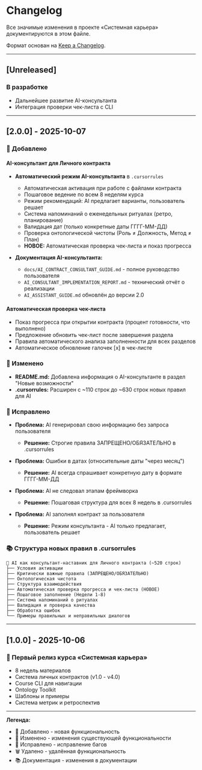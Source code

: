 # Changelog

Все значимые изменения в проекте «Системная карьера» документируются в этом файле.

Формат основан на [Keep a Changelog](https://keepachangelog.com/ru/1.0.0/).

---

## [Unreleased]

### В разработке
- Дальнейшее развитие AI-консультанта
- Интеграция проверки чек-листа с CLI

---

## [2.0.0] - 2025-10-07

### 🎉 Добавлено

#### AI-консультант для Личного контракта
- **Автоматический режим AI-консультанта** в `.cursorrules`
  - Автоматическая активация при работе с файлами контракта
  - Пошаговое ведение по всем 8 неделям курса
  - Режим рекомендаций: AI предлагает варианты, пользователь решает
  - Система напоминаний о еженедельных ритуалах (ретро, планирование)
  - Валидация дат (только конкретные даты ГГГГ-ММ-ДД)
  - Проверка онтологической чистоты (Роль ≠ Должность, Метод ≠ План)
  - **НОВОЕ:** Автоматическая проверка чек-листа и показ прогресса

- **Документация AI-консультанта:**
  - `docs/AI_CONTRACT_CONSULTANT_GUIDE.md` - полное руководство пользователя
  - `AI_CONSULTANT_IMPLEMENTATION_REPORT.md` - технический отчёт о реализации
  - `AI_ASSISTANT_GUIDE.md` обновлён до версии 2.0

#### Автоматическая проверка чек-листа
- Показ прогресса при открытии контракта (процент готовности, что выполнено)
- Предложение обновить чек-лист после завершения раздела
- Правила автоматического анализа заполненности для всех разделов
- Автоматическое обновление галочек [x] в чек-листе

### 🔧 Изменено

- **README.md:** Добавлена информация о AI-консультанте в раздел "Новые возможности"
- **.cursorrules:** Расширен с ~110 строк до ~630 строк новых правил для AI

### 🐛 Исправлено

- **Проблема:** AI генерировал свою информацию без запроса пользователя
  - **Решение:** Строгие правила ЗАПРЕЩЕНО/ОБЯЗАТЕЛЬНО в .cursorrules

- **Проблема:** Ошибки в датах (относительные даты "через месяц")
  - **Решение:** AI всегда спрашивает конкретную дату в формате ГГГГ-ММ-ДД

- **Проблема:** AI не следовал этапам фреймворка
  - **Решение:** Пошаговая структура для всех 8 недель в .cursorrules

- **Проблема:** AI заполнял контракт за пользователя
  - **Решение:** Режим консультанта - AI только предлагает, пользователь решает

### 📚 Структура новых правил в .cursorrules

```
🤖 AI как консультант-наставник для Личного контракта (~520 строк)
├── Условия активации
├── Критически важные правила (ЗАПРЕЩЕНО/ОБЯЗАТЕЛЬНО)
├── Онтологическая чистота
├── Структура взаимодействия
├── Автоматическая проверка прогресса и чек-листа (НОВОЕ)
├── Пошаговое заполнение (Недели 1-8)
├── Система напоминаний о ритуалах
├── Валидация и проверка качества
├── Обработка ошибок
└── Примеры правильных и неправильных диалогов
```

---

## [1.0.0] - 2025-10-06

### 🎉 Первый релиз курса «Системная карьера»

- 8 недель материалов
- Система личных контрактов (v1.0 - v4.0)
- Course CLI для навигации
- Ontology Toolkit
- Шаблоны и примеры
- Система метрик и ретроспектив

---

**Легенда:**
- 🎉 Добавлено - новая функциональность
- 🔧 Изменено - изменения существующей функциональности
- 🐛 Исправлено - исправление багов
- 🗑️ Удалено - удалённая функциональность
- 📚 Документация - изменения в документации

